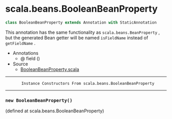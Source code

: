 
#                       scala.beans.BooleanBeanProperty                       #

```scala
class BooleanBeanProperty extends Annotation with StaticAnnotation
```

This annotation has the same functionality as `scala.beans.BeanProperty` , but
the generated Bean getter will be named `isFieldName` instead of `getFieldName` .

* Annotations
  * @ field ()
* Source
  * [BooleanBeanProperty.scala](https://github.com/scala/scala/tree/6d09a1ba5f/src/library/scala/beans/BooleanBeanProperty.scala#L1)


--------------------------------------------------------------------------------
           Instance Constructors From scala.beans.BooleanBeanProperty
--------------------------------------------------------------------------------


### `new BooleanBeanProperty()`                                              ###
(defined at scala.beans.BooleanBeanProperty)
